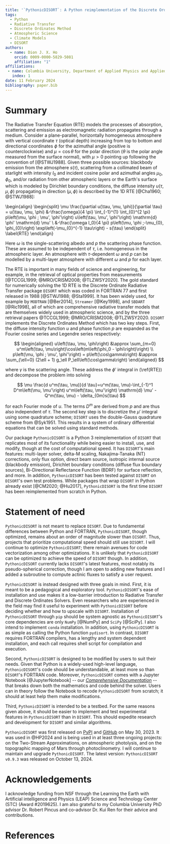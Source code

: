 ```yaml
---
title: '`PythonicDISORT`: A Python reimplementation of the Discrete Ordinate Radiative Transfer package `DISORT`'
tags:
  - Python
  - Radiative Transfer
  - Discrete Ordinates Method
  - Atmospheric Science
  - Climate Models
  - DISORT
authors:
  - name: Dion J. X. Ho
    orcid: 0009-0000-5829-5081
    affiliation: "1"
affiliations:
 - name: Columbia University, Department of Applied Physics and Applied Mathematics, USA
   index: 1
date: 11 February 2024
bibliography: paper.bib
---
```


<!---
title: 'Gala: A Python package for galactic dynamics'
tags:
  - Python
  - astronomy
  - dynamics
  - galactic dynamics
  - milky way
authors:
  - name: Adrian M. Price-Whelan
    orcid: 0000-0000-0000-0000
    equal-contrib: true
    affiliation: "1, 2" # (Multiple affiliations must be quoted)
  - name: Author Without ORCID
    equal-contrib: true # (This is how you can denote equal contributions between multiple authors)
    affiliation: 2
  - name: Author with no affiliation
    corresponding: true # (This is how to denote the corresponding author)
    affiliation: 3
  - given-names: Ludwig
    dropping-particle: van
    surname: Beethoven
    affiliation: 3
affiliations:
 - name: Lyman Spitzer, Jr. Fellow, Princeton University, USA
   index: 1
 - name: Institution Name, Country
   index: 2
 - name: Independent Researcher, Country
   index: 3
date: 13 August 2017
bibliography: paper.bib

# Optional fields if submitting to a AAS journal too, see this blog post:
# https://blog.joss.theoj.org/2018/12/a-new-collaboration-with-aas-publishing
aas-doi: 10.3847/xxxxx <- update this with the DOI from AAS once you know it.
aas-journal: Astrophysical Journal <- The name of the AAS journal.
--->

# Summary
<!---
The Radiative Transfer Equation (RTE) models the processes of absorption, scattering and emission 
as electromagnetic radiation propagates through a medium. I address the 1D RTE (\ref{RTE}) 
in a plane-parallel atmosphere and consider three sources: 
blackbody emission from the atmosphere $s(\tau)$, scattering from sunlight
$\frac{\omega I_0}{4 \pi} p\left(\mu, \phi ;-\mu_{0}, \phi_{0}\right) \exp\left(-\mu_{0}^{-1} \tau\right)$,
and incoming radiation from other atmospheric layers or the Earth's surface modeled by
Dirichlet boundary conditions.
--->

The Radiative Transfer Equation (RTE) models the processes of absorption, scattering and emission 
as electromagnetic radiation propagates through a medium. 
Consider a plane-parallel, horizontally homogeneous atmosphere with vertical coordinate 
$\tau$ (optical depth) increasing from top to bottom and directional coordinates $\phi$ for the azimuthal angle (positive is counterclockwise) 
and $\mu=\cos\theta$ for the polar direction ($\theta$ is the polar angle measured from the surface normal), 
with $\mu > 0$ pointing up following the convention of [@STWJ1988].
Given three possible sources: 
blackbody emission from the atmosphere $s(\tau)$, 
scattering from a collimated beam of starlight with intensity $I_0$ and incident cosine polar and azimuthal angles $\mu_0, \phi_0$,
and/or radiation from other atmospheric layers or the Earth's surface which is modeled by Dirichlet boundary conditions,
the diffuse intensity $u(\tau, \mu, \phi)$ propagating in direction $(\mu, \phi)$ 
is described by the 1D RTE [@Cha1960; @STWJ1988]:

\begin{align}
\begin{split}
\mu \frac{\partial u(\tau, \mu, \phi)}{\partial \tau} = u(\tau, \mu, \phi) &-\frac{\omega}{4 \pi} \int_{-1}^{1} \int_{0}^{2 \pi} p\left(\mu, \phi ; \mu', \phi'\right) u\left(\tau, \mu', \phi'\right) \mathrm{d} \phi' \mathrm{d} \mu' \\
&-\frac{\omega I_0}{4 \pi} p\left(\mu, \phi ;-\mu_{0}, \phi_{0}\right) \exp\left(-\mu_{0}^{-1} \tau\right) - s(\tau)
\end{split} \label{RTE}
\end{align}

Here $\omega$ is the single-scattering albedo and $p$ the scattering phase function.
These are assumed to be independent of $\tau$, i.e. homogeneous in the atmospheric layer.
An atmosphere with $\tau$-dependent $\omega$ and $p$ can be modelled by 
a multi-layer atmosphere with different $\omega$ and $p$ for each layer.

The RTE is important in many fields of science and engineering,
for example, in the retrieval of optical properties from measurements [@TCCGL1999; @MRO/CRISM2008; @TLZWSY2020].
The gold standard for numerically solving the 1D RTE is the Discrete Ordinate Radiative Transfer 
package `DISORT` which was coded in FORTRAN 77 and first released in 1988 [@STWJ1988; @Sta1999].
It has been widely used, for example by `MODTRAN` [@Ber2014], `Streamer` [@Key1998], and `SBDART` [@Ric1998],
all of which are comprehensive radiative transfer models that are themselves widely used in atmospheric science,
and by the three retrieval papers @TCCGL1999; @MRO/CRISM2008; @TLZWSY2020.
`DISORT` implements the Discrete Ordinates Method which has two key steps.
First, the diffuse intensity function $u$ and phase function $p$ are expanded as the Fourier cosine series and Legendre series respectively:

$$
\begin{aligned}
u\left(\tau, \mu, \phi\right) &\approx \sum_{m=0} u^m\left(\tau, \mu\right)\cos\left(m\left(\phi_0 - \phi\right)\right) \\
p\left(\mu, \phi ; \mu', \phi'\right) = p\left(\cos\gamma\right) &\approx \sum_{\ell=0} (2\ell + 1) g_\ell P_\ell\left(\cos\gamma\right)
\end{aligned}
$$

where $\gamma$ is the scattering angle.
These address the $\phi'$ integral in (\ref{RTE}) and decompose the problem into solving

$$
\mu \frac{d u^m(\tau, \mu)}{d \tau}=u^m(\tau, \mu)-\int_{-1}^1 D^m\left(\mu, \mu'\right) u^m\left(\tau, \mu'\right) \mathrm{d} \mu' - Q^m(\tau, \mu) - \delta_{0m}s(\tau)
$$

for each Fourier mode of $u$. The terms $D^m$ are derived from $p$ 
and are thus also independent of $\tau$. The second key step is to discretize the 
$\mu'$ integral using some quadrature scheme; `DISORT` 
uses the double-Gauss quadrature scheme from @Syk1951. 
This results in a system of ordinary differential equations that can be solved using standard methods.

Our package `PythonicDISORT` is a Python 3 reimplementation of `DISORT` that replicates 
most of its functionality while being easier to install, use, and modify, 
though at the cost of computational speed. It has `DISORT`'s main features: 
multi-layer solver, delta-M scaling, Nakajima-Tanaka (NT) corrections, only flux option, 
direct beam source, isotropic internal source (blackbody emission), Dirichlet boundary conditions 
(diffuse flux boundary sources), Bi-Directional Reflectance Function (BDRF)
for surface reflection, and more. In addition, `PythonicDISORT` has been 
tested against `DISORT` on `DISORT`'s own test problems. While packages 
that wrap `DISORT` in Python already exist [@CM2020; @Hu2017],
`PythonicDISORT` is the first time `DISORT`
has been reimplemented from scratch in Python.

# Statement of need

`PythonicDISORT` is not meant to replace `DISORT`. Due to fundamental 
differences between Python and FORTRAN, `PythonicDISORT`, though optimized,
remains about an order of magnitude slower than `DISORT`. Thus, projects that
prioritize computational speed should still use `DISORT`. I will continue to optimize
`PythonicDISORT`; there remain avenues for code vectorization among other optimizations.
It is unlikely that `PythonicDISORT` can be optimized to achieve the speed of `DISORT` though.
In addition, `PythonicDISORT` currently lacks `DISORT`'s latest features, 
most notably its pseudo-spherical correction, though
I am open to adding new features and I added a subroutine 
to compute actinic fluxes to satisfy a user request.

`PythonicDISORT` is instead designed with three goals in mind.
First, it is meant to be a pedagogical and exploratory tool. 
`PythonicDISORT`'s ease of installation and use makes it a low-barrier 
introduction to Radiative Transfer and Discrete Ordinates Solvers. 
Even researchers who are experienced in the field may find it useful to experiment 
with `PythonicDISORT` before deciding whether and how to upscale with `DISORT`.
Installation of `PythonicDISORT` through `pip` should be system agnostic
as `PythonicDISORT`'s core dependencies are only `NumPy` [@NumPy] and `SciPy` [@SciPy].
I also intend to implement `conda` installation. In addition, using 
`PythonicDISORT` is as simple as calling the Python function `pydisort`. In contrast,
`DISORT` requires FORTRAN compilers, has a lengthy and system dependent
installation, and each call requires shell script for compilation and execution.

Second, `PythonicDISORT` is designed to be modified by users to suit their needs.
Given that Python is a widely-used high-level language, `PythonicDISORT`'s 
code should be understandable, at least more so than `DISORT`'s FORTRAN code. 
Moreover, `PythonicDISORT` comes with a Jupyter Notebook [@JupyterNotebook] -- 
our [*Comprehensive Documentation*](https://pythonic-disort.readthedocs.io/en/latest/Pythonic-DISORT.html) --
that breaks down both the mathematics 
and code behind the solver. Users can in theory follow the Notebook 
to recode `PythonicDISORT` from scratch; 
it should at least help them make modifications.

Third, `PythonicDISORT` is intended to be a testbed.
For the same reasons given above, it should be easier 
to implement and test experimental features in `PythonicDISORT` than in `DISORT`.
This should expedite research and development for `DISORT` and similar algorithms.

`PythonicDISORT` was first released on [PyPI](https://pypi.org/project/PythonicDISORT/) 
and [GitHub](https://github.com/LDEO-CREW/Pythonic-DISORT) on May 30, 2023.
It was used in @HP2024 and is being used in at least three ongoing projects: 
on the Two-Stream Approximations, on atmospheric photolysis, 
and on the topographic mapping of Mars through photoclinometry.
I will continue to maintain and upgrade `PythonicDISORT`. The latest version: 
`PythonicDISORT v0.9.3` was released on October 13, 2024.

# Acknowledgements

I acknowledge funding from NSF through the Learning the Earth with Artificial intelligence and Physics (LEAP) 
Science and Technology Center (STC) (Award #2019625). I am also grateful to my Columbia University PhD advisor 
Dr. Robert Pincus and co-advisor Dr. Kui Ren for their advice and contributions.

# References